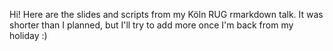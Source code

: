 Hi! Here are the slides and scripts from my Köln RUG rmarkdown talk. It was shorter than I planned, but I'll try to add more once I'm back from my holiday :)
